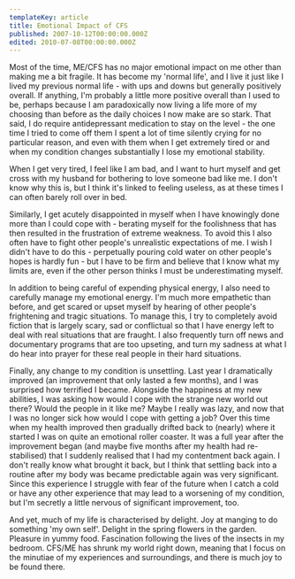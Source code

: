 ```yaml
---
templateKey: article
title: Emotional Impact of CFS
published: 2007-10-12T00:00:00.000Z
edited: 2010-07-08T00:00:00.000Z
---
```

Most of the time, ME/CFS has no major emotional impact on me other than making me a bit fragile. It has become my 'normal life', and I live it just like I lived my previous normal life - with ups and downs but generally positively overall. If anything, I'm probably a little more positive overall than I used to be, perhaps because I am paradoxically now living a life more of my choosing than before as the daily choices I now make are so stark. That said, I do require antidepressant medication to stay on the level - the one time I tried to come off them I spent a lot of time silently crying for no particular reason, and even with them when I get extremely tired or and when my condition changes substantially I lose my emotional stability.

When I get very tired, I feel like I am bad, and I want to hurt myself and get cross with my husband for bothering to love someone bad like me. I don't know why this is, but I think it's linked to feeling useless, as at these times I can often barely roll over in bed.

Similarly, I get acutely disappointed in myself when I have knowingly done more than I could cope with - berating myself for the foolishness that has then resulted in the frustration of extreme weakness. To avoid this I also often have to fight other people's unrealistic expectations of me. I wish I didn't have to do this - perpetually pouring cold water on other people's hopes is hardly fun - but I have to be firm and believe that I know what my limits are, even if the other person thinks I must be underestimating myself.

In addition to being careful of expending physical energy, I also need to carefully manage my emotional energy. I'm much more empathetic than before, and get scared or upset myself by hearing of other people's frightening and tragic situations. To manage this, I try to completely avoid fiction that is largely scary, sad or conflictual so that I have energy left to deal with real situations that are fraught. I also frequently turn off news and documentary programs that are too upseting, and turn my sadness at what I do hear into prayer for these real people in their hard situations.

Finally, any change to my condition is unsettling. Last year I dramatically improved (an improvement that only lasted a few months), and I was surprised how terrified I became. Alongside the happiness at my new abilities, I was asking how would I cope with the strange new world out there? Would the people in it like me? Maybe I really was lazy, and now that I was no longer sick how would I cope with getting a job? Over this time when my health improved then gradually drifted back to (nearly) where it started I was on quite an emotional roller coaster. It was a full year after the improvement began (and maybe five months after my health had re-stabilised) that I suddenly realised that I had my contentment back again. I don't really know what brought it back, but I think that settling back into a routine after my body was became predictable again was very significant. Since this experience I struggle with fear of the future when I catch a cold or have any other experience that may lead to a worsening of my condition, but I'm secretly a little nervous of significant improvement, too.

And yet, much of my life is characterised by delight. Joy at manging to do something 'my own self'. Delight in the spring flowers in the garden. Pleasure in yummy food. Fascination following the lives of the insects in my bedroom. CFS/ME has shrunk my world right down, meaning that I focus on the minutiae of my experiences and surroundings, and there is much joy to be found there.


